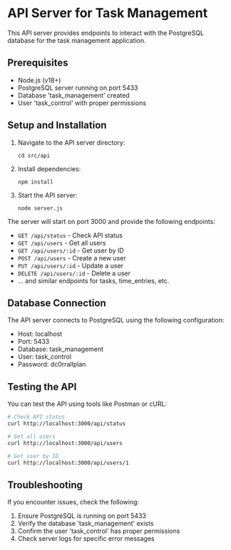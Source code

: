 
# API Server for Task Management

This API server provides endpoints to interact with the PostgreSQL database for the task management application.

## Prerequisites

- Node.js (v18+)
- PostgreSQL server running on port 5433
- Database 'task_management' created
- User 'task_control' with proper permissions

## Setup and Installation

1. Navigate to the API server directory:
   ```
   cd src/api
   ```

2. Install dependencies:
   ```
   npm install
   ```

3. Start the API server:
   ```
   node server.js
   ```

The server will start on port 3000 and provide the following endpoints:

- `GET /api/status` - Check API status
- `GET /api/users` - Get all users
- `GET /api/users/:id` - Get user by ID
- `POST /api/users` - Create a new user
- `PUT /api/users/:id` - Update a user
- `DELETE /api/users/:id` - Delete a user
- ... and similar endpoints for tasks, time_entries, etc.

## Database Connection

The API server connects to PostgreSQL using the following configuration:
- Host: localhost
- Port: 5433
- Database: task_management
- User: task_control
- Password: dc0rralIplan

## Testing the API

You can test the API using tools like Postman or cURL:

```bash
# Check API status
curl http://localhost:3000/api/status

# Get all users
curl http://localhost:3000/api/users

# Get user by ID
curl http://localhost:3000/api/users/1
```

## Troubleshooting

If you encounter issues, check the following:

1. Ensure PostgreSQL is running on port 5433
2. Verify the database 'task_management' exists
3. Confirm the user 'task_control' has proper permissions
4. Check server logs for specific error messages
```

